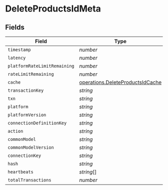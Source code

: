 # DeleteProductsIdMeta


## Fields

| Field                                                                                | Type                                                                                 | Required                                                                             | Description                                                                          |
| ------------------------------------------------------------------------------------ | ------------------------------------------------------------------------------------ | ------------------------------------------------------------------------------------ | ------------------------------------------------------------------------------------ |
| `timestamp`                                                                          | *number*                                                                             | :heavy_minus_sign:                                                                   | N/A                                                                                  |
| `latency`                                                                            | *number*                                                                             | :heavy_minus_sign:                                                                   | N/A                                                                                  |
| `platformRateLimitRemaining`                                                         | *number*                                                                             | :heavy_minus_sign:                                                                   | N/A                                                                                  |
| `rateLimitRemaining`                                                                 | *number*                                                                             | :heavy_minus_sign:                                                                   | N/A                                                                                  |
| `cache`                                                                              | [operations.DeleteProductsIdCache](../../models/operations/deleteproductsidcache.md) | :heavy_minus_sign:                                                                   | N/A                                                                                  |
| `transactionKey`                                                                     | *string*                                                                             | :heavy_minus_sign:                                                                   | N/A                                                                                  |
| `txn`                                                                                | *string*                                                                             | :heavy_minus_sign:                                                                   | N/A                                                                                  |
| `platform`                                                                           | *string*                                                                             | :heavy_minus_sign:                                                                   | N/A                                                                                  |
| `platformVersion`                                                                    | *string*                                                                             | :heavy_minus_sign:                                                                   | N/A                                                                                  |
| `connectionDefinitionKey`                                                            | *string*                                                                             | :heavy_minus_sign:                                                                   | N/A                                                                                  |
| `action`                                                                             | *string*                                                                             | :heavy_minus_sign:                                                                   | N/A                                                                                  |
| `commonModel`                                                                        | *string*                                                                             | :heavy_minus_sign:                                                                   | N/A                                                                                  |
| `commonModelVersion`                                                                 | *string*                                                                             | :heavy_minus_sign:                                                                   | N/A                                                                                  |
| `connectionKey`                                                                      | *string*                                                                             | :heavy_minus_sign:                                                                   | N/A                                                                                  |
| `hash`                                                                               | *string*                                                                             | :heavy_minus_sign:                                                                   | N/A                                                                                  |
| `heartbeats`                                                                         | *string*[]                                                                           | :heavy_minus_sign:                                                                   | N/A                                                                                  |
| `totalTransactions`                                                                  | *number*                                                                             | :heavy_minus_sign:                                                                   | N/A                                                                                  |